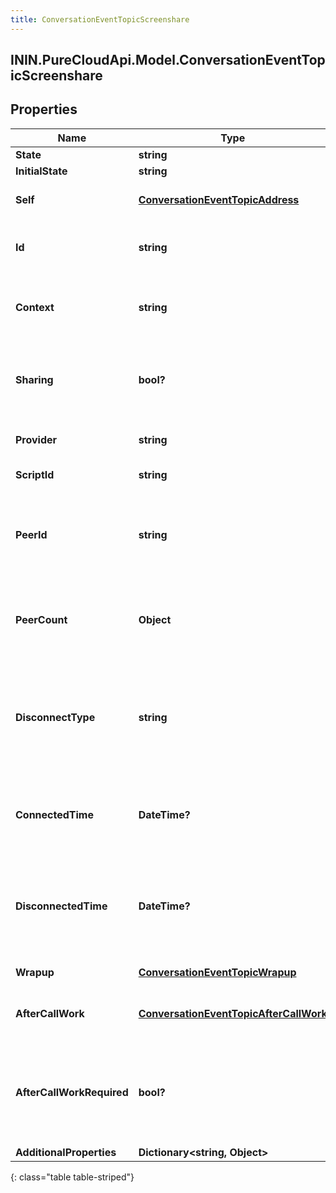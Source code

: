 ```yaml
---
title: ConversationEventTopicScreenshare
---
```

## ININ.PureCloudApi.Model.ConversationEventTopicScreenshare

## Properties

|Name | Type | Description | Notes|
|------------ | ------------- | ------------- | -------------|
| **State** | **string** |  | [optional] |
| **InitialState** | **string** |  | [optional] |
| **Self** | [**ConversationEventTopicAddress**](ConversationEventTopicAddress.html) | Address and name data for a call endpoint. | [optional] |
| **Id** | **string** | A globally unique identifier for this communication. | [optional] |
| **Context** | **string** | The room id context (xmpp jid) for the conference session. | [optional] |
| **Sharing** | **bool?** | Indicates whether this participant is sharing their screen to the session. | [optional] |
| **Provider** | **string** | The source provider of the screen share. | [optional] |
| **ScriptId** | **string** | The UUID of the script to use. | [optional] |
| **PeerId** | **string** | The id of the peer communication corresponding to a matching leg for this communication. | [optional] |
| **PeerCount** | **Object** | The number of peer participants from the perspective of the participant in the conference. | [optional] |
| **DisconnectType** | **string** | System defined string indicating what caused the communication to disconnect. Will be null until the communication disconnects. | [optional] |
| **ConnectedTime** | **DateTime?** | The timestamp when this communication was connected in the cloud clock. | [optional] |
| **DisconnectedTime** | **DateTime?** | The timestamp when this communication disconnected from the conversation in the provider clock. | [optional] |
| **Wrapup** | [**ConversationEventTopicWrapup**](ConversationEventTopicWrapup.html) | Call wrap up or disposition data. | [optional] |
| **AfterCallWork** | [**ConversationEventTopicAfterCallWork**](ConversationEventTopicAfterCallWork.html) | A communication&#39;s after-call work data. | [optional] |
| **AfterCallWorkRequired** | **bool?** | Indicates if after-call is required for a communication. Only used when the ACW Setting is Agent Requested. | [optional] |
| **AdditionalProperties** | **Dictionary&lt;string, Object&gt;** |  | [optional] |
{: class="table table-striped"}


